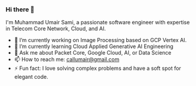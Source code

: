 ### Hi there 👋
I'm Muhammad Umair Sami, a passionate software engineer with expertise in Telecom Core Network, Cloud, and AI.

- 🔭 I’m currently working on Image Processing based on GCP Vertex AI.
- 🌱 I’m currently learning Cloud Applied Generative AI Engineering
- 💬 Ask me about Packet Core, Google Cloud, AI, or Data Science
- 📫 How to reach me: callumair@gmail.com
- ⚡ Fun fact: I love solving complex problems and have a soft spot for elegant code.
